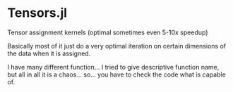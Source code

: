 # Tensors.jl
Tensor assignment kernels (optimal sometimes even 5-10x speedup)

Basically most of it just do a very optimal iteration on certain dimensions of the data when it is assigned. 

I have many different function... I tried to give descriptive function name, but all in all it is a chaos... so... you have to check the code what is capable of.